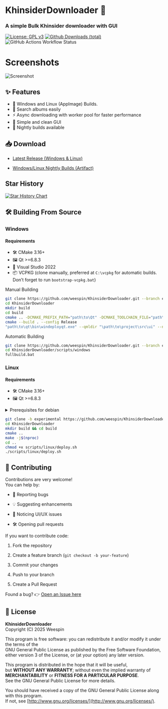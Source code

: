 # KhinsiderDownloader 🎵 
### A simple Bulk Khinsider downloader with GUI
[![License: GPL v3](https://img.shields.io/badge/License-GPLv3-blue.svg)](https://www.gnu.org/licenses/gpl-3.0)
[![Github Downloads (total)](https://img.shields.io/github/downloads/weespin/KhinsiderDownloader/total.svg)](https://tooomm.github.io/github-release-stats/?username=weespin&repository=KhinsiderDownloader)
![GitHub Actions Workflow Status](https://img.shields.io/github/actions/workflow/status/weespin/KhinsiderDownloader/build.yml)
# Screenshots
![Screenshot](https://weesp.in/i/309ce634ce4115ee.png)

## ✨ Features

 - 🎯 Windows and Linux (AppImage) Builds.
 - 🔎 Search albums easily
 - ⚡ Async downloading with worker pool for faster performance
 - 🎨 Simple and clean GUI
 - 🌙 Nightly builds available

## 📥 Download

-   [Latest Release (Windows & Linux)](https://github.com/weespin/KhinsiderDownloader/releases) 
    
-   [Windows/Linux Nightly Builds (Artifact)](https://nightly.link/weespin/KhinsiderDownloader/workflows/build/master)
## Star History
[![Star History Chart](https://api.star-history.com/svg?repos=weespin/khinsiderdownloader&type=Date)](https://www.star-history.com/#weespin/khinsiderdownloader&Date)

## 🛠️ Building From Source

### Windows
#### Requirements

-  🛠️ CMake 3.16+
-  🖼️ Qt >=6.8.3  
-  🧰 Visual Studio 2022
-  📦 VCPKG (clone manually, preferred at `C:\vcpkg` for automatic builds. Don’t forget to run `bootstrap-vcpkg.bat`)

Manual Building

```bash
git clone https://github.com/weespin/KhinsiderDownloader.git --branch experimental
cd KhinsiderDownloader
mkdir build
cd build
cmake .. -DCMAKE_PREFIX_PATH="path\to\Qt" -DCMAKE_TOOLCHAIN_FILE="path\to\vcpkg"
cmake --build . --config Release
"path\to\qt\bin\windeployqt.exe" --qmldir "\path\to\project\src\ui" --no-translations --release --force-openssl "\path\to\project\build\Release\appKhinsiderQT.exe"
```

Automatic Building

```bash
git clone https://github.com/weespin/KhinsiderDownloader.git --branch experimental
cd KhinsiderDownloader/scripts/windows
fullbuild.bat
```

### Linux
#### Requirements

-  🛠️ CMake 3.16+
-  🖼️ Qt >=6.8.3
  
<details>
 <summary>Prerequisites for debian</summary>
 
```text
 sudo apt install qt6-base-dev cmake build-essential qtdeclarative5-dev qt6-declarative-dev libqt6xml6 libcurl4-openssl-dev qml6-module-qt5compat-graphicaleffects
```
</details>

```bash
git clone -b experimental https://github.com/weespin/KhinsiderDownloader.git
cd KhinsiderDownloader
mkdir build && cd build
cmake ..
make -j$(nproc)
cd ..
chmod +x scripts/linux/deploy.sh
./scripts/linux/deploy.sh
```

## 🤝 Contributing

Contributions are very welcome!  
You can help by:

-   🐛 Reporting bugs
    
-   💡 Suggesting enhancements
    
-   🎨 Noticing UI/UX issues
    
-   🛠️ Opening pull requests
    

If you want to contribute code:

1.  Fork the repository
    
2.  Create a feature branch (`git checkout -b your-feature`)
    
3.  Commit your changes
    
4.  Push to your branch
    
5.  Create a Pull Request

Found a bug?
 👉 [Open an Issue here](https://github.com/weespin/KhinsiderDownloader/issues)

## 📜 License

**KhinsiderDownloader**  
Copyright (C) 2025 Weespin

This program is free software: you can redistribute it and/or modify it under the terms of the  
GNU General Public License as published by the Free Software Foundation, either version 3 of the License, or (at your option) any later version.

This program is distributed in the hope that it will be useful,  
but **WITHOUT ANY WARRANTY**; without even the implied warranty of **MERCHANTABILITY** or **FITNESS FOR A PARTICULAR PURPOSE**.  
See the GNU General Public License for more details.


You should have received a copy of the GNU General Public License along with this program.  
If not, see [http://www.gnu.org/licenses/](http://www.gnu.org/licenses/).
